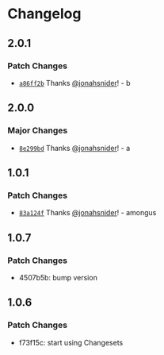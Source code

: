 # Changelog

## 2.0.1

### Patch Changes

- [`a86ff2b`](https://github.com/jonahsnider/zws/commit/a86ff2bbd15c8a7521085471305bb173f95bb12f) Thanks [@jonahsnider](https://github.com/jonahsnider)! - b

## 2.0.0

### Major Changes

- [`8e299bd`](https://github.com/jonahsnider/zws/commit/8e299bd80ba69988e9efcc02c32315eac7b24b51) Thanks [@jonahsnider](https://github.com/jonahsnider)! - a

## 1.0.1

### Patch Changes

- [`83a124f`](https://github.com/jonahsnider/zws/commit/83a124f5c32c01df93d79792fbff68dff924bb40) Thanks [@jonahsnider](https://github.com/jonahsnider)! - amongus

## 1.0.7

### Patch Changes

- 4507b5b: bump version

## 1.0.6

### Patch Changes

- f73f15c: start using Changesets
